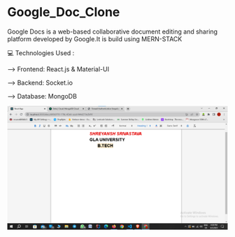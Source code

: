 # Google_Doc_Clone
Google Docs is a web-based collaborative document editing and sharing platform developed by Google.It is build using MERN-STACK

💻 Technologies Used :

--> Frontend: React.js & Material-UI

--> Backend: Socket.io

--> Database: MongoDB

<p align=center>
  <img src="GOOGLE-DOCS-CLONE.png">
</p>
